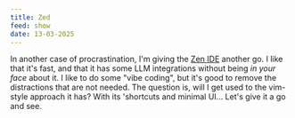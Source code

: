 ```yaml
---
title: Zed
feed: show
date: 13-03-2025
---
```

In another case of procrastination, I'm giving the [Zen IDE](https://zed.dev/) another go. I like that it's fast, and that it has some LLM integrations without being *in your face* about it. I like to do some "vibe coding", but it's good to remove the distractions that are not needed. The question is, will I get used to the vim-style approach it has? With its 'shortcuts and minimal UI... Let's give it a go and see.
